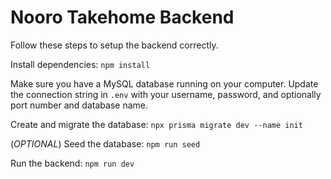 # Nooro Takehome Backend

Follow these steps to setup the backend correctly.

Install dependencies:
`npm install`

Make sure you have a MySQL database running on your computer. Update the connection string in `.env` with your username, password, and optionally port number and database name.


Create and migrate the database:
`npx prisma migrate dev --name init`

(*OPTIONAL*) Seed the database:
`npm run seed`

Run the backend:
`npm run dev`